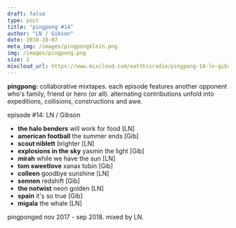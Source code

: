 ```yaml
---
draft: false
type: post
title: "pingpong #14"
author: "LN / Gibson"
date: 2018-10-07
meta_img: /images/pingpongklein.png
img: /images/pingpong.png
size: 2
mixcloud_url: https://www.mixcloud.com/eatthisradio/pingpong-14-ln-gibson/ 
---
```


**pingpong:** collaborative mixtapes.
each episode features another opponent who's family, friend or hero (or all). alternating contributions unfold into expeditions, collisions, constructions and awe.

episode #14: LN / Gibson

- **the halo benders** will work for food [LN]
- **american football** the summer ends [Gib]
- **scout niblett** brighter [LN]
- **explosions in the sky** yasmin the light [Gib]
- **mirah** while we have the sun [LN]
- **tom sweetlove** xanax tobin [Gib]
- **colleen** goodbye sunshine [LN]
- **sennen** redshift [Gib]
- **the notwist** neon golden [LN]
- **spain** it's so true [Gib]
- **migala** the whale [LN]

pingponged nov 2017 - sep 2018.
mixed by LN.

